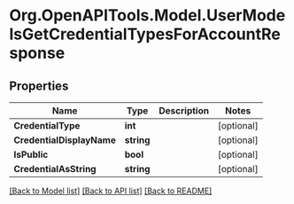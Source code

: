 # Org.OpenAPITools.Model.UserModelsGetCredentialTypesForAccountResponse

## Properties

Name | Type | Description | Notes
------------ | ------------- | ------------- | -------------
**CredentialType** | **int** |  | [optional] 
**CredentialDisplayName** | **string** |  | [optional] 
**IsPublic** | **bool** |  | [optional] 
**CredentialAsString** | **string** |  | [optional] 

[[Back to Model list]](../README.md#documentation-for-models) [[Back to API list]](../README.md#documentation-for-api-endpoints) [[Back to README]](../README.md)

